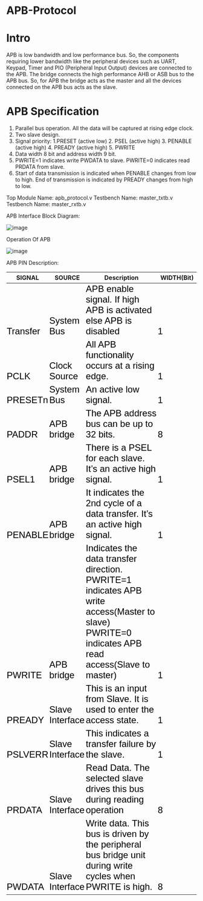 # APB-Protocol

  # Intro
APB is low bandwidth and low performance bus. So, the components requiring lower bandwidth like the peripheral devices such as UART, Keypad, Timer and PIO (Peripheral Input Output) devices are connected to the APB.
The bridge connects the high performance AHB or ASB bus to the APB bus. So, for APB the bridge acts as the master and all the devices connected on the APB bus acts as the slave.


# APB Specification
1. Parallel bus operation. All the data will be captured at rising edge clock.
2. Two slave design.
3. Signal priority: 1.PRESET (active low) 2. PSEL (active high) 3. PENABLE (active high) 4. PREADY (active high) 5. PWRITE 
4. Data width 8 bit and address width 9 bit. 
5. PWRITE=1 indicates write PWDATA to slave.
   PWRITE=0 indicates read PRDATA from slave.
6. Start of data transmission is indicated when PENABLE changes from low to high. End of transmission is indicated by PREADY changes from high to low.


Top Module Name: apb_protocol.v
Testbench Name: master_txtb.v
Testbench Name: master_rxtb.v

APB Interface Block Diagram:

![image](https://user-images.githubusercontent.com/82434808/122651062-0bc74980-d154-11eb-9737-591e928a734e.png)

Operation Of APB

![image](https://user-images.githubusercontent.com/82434808/122651071-1681de80-d154-11eb-9977-9d46bacd77b9.png)



APB PIN Description:

<meta name="ProgId" content="PowerPoint.Slide">
<meta name="Generator" content="Microsoft PowerPoint 15">
<style>
<!--tr
	{mso-height-source:auto;}
col
	{mso-width-source:auto;}
td
	{padding-top:1.0px;
	padding-right:1.0px;
	padding-left:1.0px;
	mso-ignore:padding;
	color:windowtext;
	font-size:18.0pt;
	font-weight:400;
	font-style:normal;
	text-decoration:none;
	font-family:Arial;
	mso-generic-font-family:auto;
	mso-font-charset:0;
	text-align:general;
	vertical-align:bottom;
	border:none;
	mso-background-source:auto;
	mso-pattern:auto;}
.oa1
	{border:1.0pt solid black;
	background:white;
	mso-pattern:auto none;
	text-align:center;
	vertical-align:top;
	padding-bottom:3.6pt;
	padding-left:7.2pt;
	padding-top:3.6pt;
	padding-right:7.2pt;}
.oa2
	{border:1.0pt solid black;
	background:white;
	mso-pattern:auto none;
	vertical-align:top;
	padding-bottom:3.6pt;
	padding-left:7.2pt;
	padding-top:3.6pt;
	padding-right:7.2pt;}
-->
</style>



<!--StartFragment-->


SIGNAL | SOURCE | Description | WIDTH(Bit)
-- | -- | -- | --
Transfer | System Bus | APB enable signal. If high APB is   activated else APB is disabled | 1
PCLK | Clock Source | All APB functionality occurs at a rising edge. | 1
PRESETn | System Bus | An active low signal. | 1
PADDR | APB bridge | The APB address bus can be up to 32   bits. | 8
PSEL1 | APB bridge | There is a PSEL for each slave. It’s an active high signal. | 1
PENABLE | APB bridge | It indicates the 2nd cycle of a data transfer. It’s an active high signal. | 1
PWRITE | APB bridge | Indicates the data transfer direction.   PWRITE=1 indicates APB write   access(Master to slave)    PWRITE=0 indicates APB read   access(Slave to master) | 1
PREADY | Slave Interface | This is an input from Slave. It is used to enter the access state. | 1
PSLVERR | Slave Interface | This indicates a transfer failure by the slave. | 1
PRDATA | Slave Interface | Read Data. The selected slave drives   this bus during reading operation | 8
PWDATA | Slave Interface | Write data. This bus is driven by the peripheral bus bridge unit during write cycles when PWRITE is high. | 8







